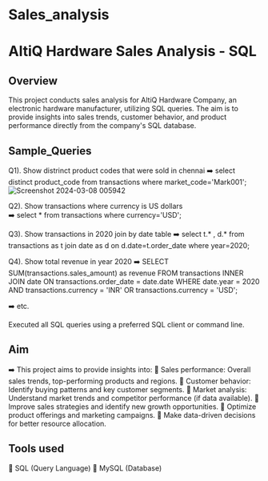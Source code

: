# Sales_analysis
# AltiQ Hardware Sales Analysis - SQL

## Overview
This project conducts sales analysis for AltiQ Hardware Company, an electronic hardware manufacturer, utilizing SQL queries. The aim is to provide insights into sales trends, customer behavior, and product performance directly from the company's SQL database.

## Sample_Queries

Q1). Show distrinct product codes that were sold in chennai 
➡️ select distinct product_code from transactions where market_code='Mark001';
![Screenshot 2024-03-08 005942](https://github.com/Chandan65171/Sales_analysis/assets/145855999/59bc4da9-690b-4838-8890-c446ff75527f)


Q2). Show transactions where currency is US dollars  
➡️ select * from transactions where currency='USD';

Q3). Show transactions in 2020 join by date table 
➡️ select t.* , d.* from transactions as t join date as d on d.date=t.order_date where year=2020;

Q4). Show total revenue in year 2020 
➡️ SELECT 
    SUM(transactions.sales_amount) as  revenue
FROM
    transactions
        INNER JOIN
    date ON transactions.order_date = date.date
WHERE
    date.year = 2020
        AND transactions.currency = 'INR'
        OR transactions.currency = 'USD';

  ➡️ etc.
        
Executed all SQL queries using a preferred SQL client or command line.

 ## Aim
 ➡️ This project aims to provide insights into:
 💠 Sales performance: Overall sales trends, top-performing products and regions.
 💠 Customer behavior: Identify buying patterns and key customer segments.
 💠 Market analysis: Understand market trends and competitor performance (if data available).
 💠 Improve sales strategies and identify new growth opportunities.
 💠 Optimize product offerings and marketing campaigns.
 💠 Make data-driven decisions for better resource allocation.

##  Tools used
 💠 SQL (Query Language)
 💠 MySQL (Database) 
